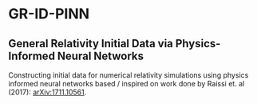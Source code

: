 # GR-ID-PINN
## General Relativity Initial Data via Physics-Informed Neural Networks
Constructing initial data for numerical relativity simulations using physics informed neural networks based / inspired on work done by Raissi et. al (2017): [arXiv:1711.10561](https://arxiv.org/abs/1711.10561).
